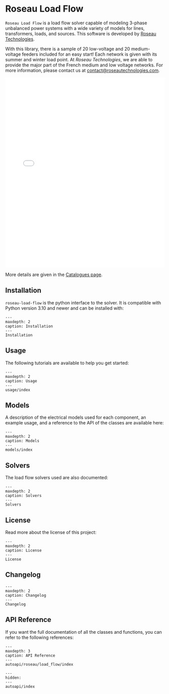 # Roseau Load Flow

`Roseau Load Flow` is a load flow solver capable of modeling 3-phase unbalanced power systems with
a wide variety of models for lines, transformers, loads, and sources. This software is developed
by [Roseau Technologies](https://www.roseautechnologies.com/en).
<a href="https://www.linkedin.com/company/roseau-technologies/"><i class="fa-brands fa-linkedin" ></i></a>
<a href="https://github.com/RoseauTechnologies/"><i class="fa-brands fa-github" ></i></a>

With this library, there is a sample of 20 low-voltage and 20 medium-voltage feeders included for an easy
start! Each network is given with its summer and winter load point. At _Roseau Technologies_, we are able to provide
the major part of the French medium and low voltage networks. For more information, please contact us at
[contact@roseautechnologies.com](mailto:contact@roseautechnologies.com).

<iframe src="./_static/Network/Catalogue.html" height="600px" width="100%" frameborder="0"></iframe>

More details are given in the [Catalogues page](catalogues-networks).

## Installation

`roseau-load-flow` is the python interface to the solver. It is compatible with Python version 3.10
and newer and can be installed with:

```{toctree}
---
maxdepth: 2
caption: Installation
---
Installation
```

## Usage

The following tutorials are available to help you get started:

```{toctree}
---
maxdepth: 2
caption: Usage
---
usage/index
```

## Models

A description of the electrical models used for each component, an example usage, and a reference
to the API of the classes are available here:

```{toctree}
---
maxdepth: 2
caption: Models
---
models/index
```

## Solvers

The load flow solvers used are also documented:

```{toctree}
---
maxdepth: 2
caption: Solvers
---
Solvers
```

## License

Read more about the license of this project:

```{toctree}
---
maxdepth: 2
caption: License
---
License
```

## Changelog

```{toctree}
---
maxdepth: 2
caption: Changelog
---
Changelog
```

## API Reference

If you want the full documentation of all the classes and functions, you can refer to the following
references:

```{toctree}
---
maxdepth: 3
caption: API Reference
---
autoapi/roseau/load_flow/index
```

<!-- Suppress warning for autoapi/index -->

```{toctree}
---
hidden:
---
autoapi/index
```
